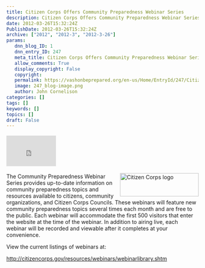 ```yaml
---
title: Citizen Corps Offers Community Preparedness Webinar Series
description: Citizen Corps Offers Community Preparedness Webinar Series
date: 2012-03-26T15:32:24Z
PublishDate: 2012-03-26T15:32:24Z
archive: ["2012", "2012-3", "2012-3-26"]
params:
   dnn_blog_ID: 1
   dnn_entry_ID: 247
   meta_title: Citizen Corps Offers Community Preparedness Webinar Series
   allow_comments: True
   display_copyright: False
   copyright: 
   permalink: https://vashonbeprepared.org/en-us/Home/EntryId/247/Citizen-Corps-Offers-Community-Preparedness-Webinar-Series
   image: 247_blog-image.png
   author: John Cornelison
categories: []
tags: []
keywords: []
topics: []
draft: False
---
```


<div class="wlWriterHeaderFooter" style="float:none; margin:0px; padding:4px 0px 4px 0px;"><iframe src="http://www.facebook.com/widgets/like.php?href=http://vashonbeprepared.com/News/Blogs/tabid/146/EntryId/247/Citizen-Corps-Offers-Community-Preparedness-Webinar-Series.aspx" scrolling="no" frameborder="0" style="border:none; width:130px; height:80px"></iframe></div><p><a href="http://citizencorps.gov/index.shtm"><img style="display: inline; float: right" alt="Citizen Corps logo" align="right" src="http://citizencorps.gov/images/citizencorps.gif" width="206" height="61" /></a></p>  <p>The Community Preparedness Webinar Series provides up-to-date information on community preparedness topics and resources available to citizens, community organizations, and Citizen Corps Councils. These webinars will feature new community preparedness topics several times each month and are free to the public. Each webinar will accommodate the first 500 visitors that enter the website at the time of the webinar. In addition to airing live, each webinar will be recorded and viewable after it completes at your convenience.</p>  <p>View the current listings of webinars at:</p>  <p><a title="http://citizencorps.gov/resources/webinars/webinarlibrary.shtm" href="http://citizencorps.gov/resources/webinars/webinarlibrary.shtm">http://citizencorps.gov/resources/webinars/webinarlibrary.shtm</a></p>
